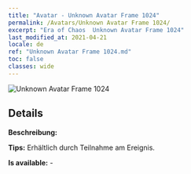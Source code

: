 ```yaml
---
title: "Avatar - Unknown Avatar Frame 1024"
permalink: /Avatars/Unknown Avatar Frame 1024/
excerpt: "Era of Chaos  Unknown Avatar Frame 1024"
last_modified_at: 2021-04-21
locale: de
ref: "Unknown Avatar Frame 1024.md"
toc: false
classes: wide
---
```

 ![Unknown Avatar Frame 1024](/images/a/avatarFrame_24.png)

## Details

 **Beschreibung:**  

 **Tips:** Erhältlich durch Teilnahme am Ereignis. 

 **Is available:**  - 

